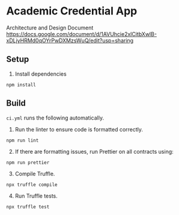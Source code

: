 # Academic Credential App
Architecture and Design Document
https://docs.google.com/document/d/1AVUhcie2xlCitbXwlB-xDLjyHRMd0qOYrPwDXMzsWuQ/edit?usp=sharing 
## Setup

1. Install dependencies

```
npm install
```

## Build

`ci.yml` runs the following automatically.

1. Run the linter to ensure code is formatted correctly.

```
npm run lint
```

2. If there are formatting issues, run Prettier on all contracts using:

```
npm run prettier
```

3. Compile Truffle.

```
npx truffle compile
```

4. Run Truffle tests.

```
npx truffle test
```
